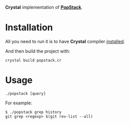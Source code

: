 **Crystal** implementation of [**PopStack**](https://github.com/rafalwrzeszcz/popstack).

# Installation

All you need to run it is to have **Crystal** compiler
[installed](http://crystal-lang.org/docs/installation/index.html).

And then build the project with:

```
crystal build popstack.cr
```

# Usage

```
./popstack [query]
```

For example:

```
$ ./popstack grep history
git grep <regexp> $(git rev-list --all)
```
